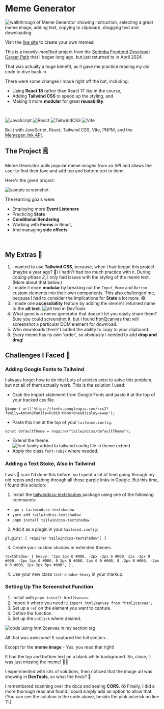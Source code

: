 # Meme Generator

![walkthrough of Meme Generator showing instruction, selecting a great meme image, adding text, copying to clipboard, dragging text and downloading](./src/assets/walkthrough.gif)

Visit the [live site](https://meme-generator-vkdn.vercel.app/) to create your own memes!

This is a *heavily-modified* project from the [Scrimba Frontend Developer Career Path](https://scrimba.com/learn/frontend) that I began long ago, but just returned to in April 2024.  

That was actually a huge benefit, as it gave me practice reading my old code to dive back in.  

There were some changes I made right off the bat, including:
- Using **React 18** rather than React 17 like in the course,
- Adding **Tailwind CSS** to speed up the styling, and
- Making it more **modular** for great **reusability**.

<br/>

![JavaScript](https://img.shields.io/badge/JavaScript-323330?style=for-the-badge&logo=javascript&logoColor=F7DF1E)  ![React](https://img.shields.io/badge/react-%2320232a.svg?style=for-the-badge&logo=react&logoColor=%2361DAFB)  ![TailwindCSS](https://img.shields.io/badge/tailwindcss-%2338B2AC.svg?style=for-the-badge&logo=tailwind-css&logoColor=white)  ![Vite](https://img.shields.io/badge/vite-%23646CFF.svg?style=for-the-badge&logo=vite&logoColor=white)

Built with JavaScript, React, Tailwind CSS, Vite, PNPM, and the [Memegen.link API](https://memegen.link/).

## The Project 🗒️

Meme Generator pulls popular meme images from an API and allows the user to find their fave and add top and bottom text to them.  

Here's the given project:

![sample screenshot](./src/assets/meme-gen.png)

The learning goals were:
- Employing more **Event Listeners**
- Practicing **State**
- **Conditional Rendering**
- Working with **Forms** in React,
- And managing **side effects**

<br/>

## My Extras 💪
1. I wanted to use **Tailwind CSS**, because, when I had began this project (maybe a year ago? 🤔) I hadn't had too much practice with it.  During *coding-phase 2*, I only had issues with the styling of the meme text.  (More about that below.)
2. I made it more **modular** by breaking out the `Input`, `Meme` and `Button` custom elements into their own components.  This also challenged me, because I had to consider the implications for **State** a lot more. 😅
3. I made one **accessibility** feature by adding the meme's returned name to the **alt text**.
![alt text in DevTools](./src/assets/alt-text.png)
4. What good is a meme generator that doesn't let you easily share them?  Sure you could screenshot it, but I found [html2canvas](https://www.npmjs.com/package/html2canvas/v/1.4.1) that will screenshot a particular DOM element for download.
5. Who downloads them?  I added the ability to copy to your clipboard.
6. Every meme has its own 'order', so obviously I needed to add **drop and drag**!

## Challenges I Faced 🚞

### Adding Google Fonts to Tailwind

I always forget how to do this!  Lots of articles exist to solve this problem, but not all of them actually work.  This is the solution I used:
- Grab the import statement from Google Fonts and paste it at the top of your tracked css file.

`@import url('https://fonts.googleapis.com/css2?family=Anton&family=Rubik+Mono+One&display=swap');`
- Paste this line at the top of your `tailwind.config`. 

`const defaultTheme = require("tailwindcss/defaultTheme");` 
- Extend the theme.
![font family added to tailwind config file in theme extend](./src/assets/theme.png)
- Apply the class `font-rubik` where needed.

### Adding a Text Stoke, Also in Tailwind

I was 💯 *sure* I'd done this before, so I spent a lot of time going through my old repos and reading through all those purple links in Google.  But this time, I found this solution:

1. Install the [tailwindcss-textshadow](https://www.npmjs.com/package/tailwindcss-textshadow) package using one of the following commands:
- `npm i tailwindcss-textshadow`
- `yarn add tailwindcss-textshadow`
- `pnpm install tailwindcss-textshadow`
2. Add it as a plugin in your `tailwind.config`:

`plugins: [
  require('tailwindcss-textshadow')
]`

3. Create your custom shadow in extended themes.

`textShadow: {
    heavy:
      "2px 2px 0 #000, -2px -2px 0 #000, 2px -2px 0 #000, -2px 2px 0 #000, 0 2px 0 #000, 2px 0 0 #000, 0 -2px 0 #000, -2px 0 0 #000, 2px 2px 5px #000",
},`

4. Use your new class `text-shadow-heavy` in your markup.

### Setting Up The Screenshot Function

1. Install with `pnpm install html2canvas`.
2. Import it where you need it: `import html2canvas from "html2canvas";`
3. Set up a `ref` on the element you want to capture.
4. Define the function.
5. Set up the `onClick` where desired.

![code using html2canvas in my section tag](./src/assets/capture.png)

All that was *awesome*!  It captured the full section...

Except for the **meme image** - Yes, you read that right! 

It had the top and bottom text on a blank white background. 
So, close, it was just missing the meme! 🤦‍♀️

I experimented with lots of solutions, then noticed that the image url was showing in **DevTools**, so what the heck? 🤔

I remembered scanning over the docs and seeing **CORS**. 😱 Finally, I did a more thorough read and found I could simply add an option to allow that.  (You can see the solution in the code above, beside the pink asterisk on line 11.)